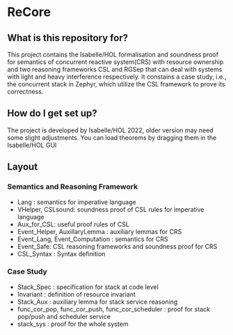 # ReCore

## What is this repository for?
This project contains the Isabelle/HOL formalisation and soundness proof for semantics of concurrent reactive system(CRS) with resource ownership and 
two reasoning frameworks CSL and RGSep that can deal with systems with light and heavy interference respectively. It constains a case study, i.e.,
the concurrent stack in Zephyr, which utilize the CSL framework to prove its correctness.

## How do I get set up?
The project is developed by Isabelle/HOL 2022, older version may need some slight adjustments. You can load theorems by dragging them in the Isabelle/HOL GUI

## Layout

### Semantics and Reasoning Framework
* Lang : semantics for imperative language
* VHelper, CSLsound: soundness proof of CSL rules for imperative language  
* Aux_for_CSL: useful proof rules of CSL
* Event_Helper, AuxillaryLemma : auxiliary lemmas for CRS
* Event_Lang, Event_Computation : semantics for CRS
* Event_Safe: CSL reasoning frameworks and soundness proof for CRS
* CSL_Syntax : Syntax definition
### Case Study
* Stack_Spec : specification for stack at code level
* Invariant : definition of resource invariant
* Stack_Aux : auxiliary lemma for stack service reasoning 
* func_cor_pop, func_cor_push, func_cor_scheduler : proof for stack pop/push and scheduler service
* stack_sys : proof for the whole system
